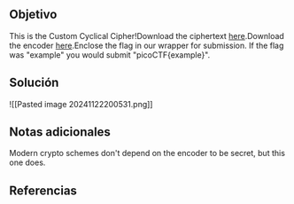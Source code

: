 
## Objetivo
This is the Custom Cyclical Cipher!Download the ciphertext [here](https://artifacts.picoctf.net/c_titan/47/ciphertext).Download the encoder [here](https://artifacts.picoctf.net/c_titan/47/convert.py).Enclose the flag in our wrapper for submission. If the flag was "example" you would submit "picoCTF{example}".

## Solución

![[Pasted image 20241122200531.png]]
## Notas adicionales
Modern crypto schemes don't depend on the encoder to be secret, but this one does.

## Referencias



